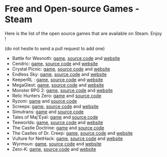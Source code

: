 Free and Open-source Games - Steam
==================================

Here is the list of the open source games that are available on Steam. Enjoy !

(do not hesite to send a pull request to add one)

- Battle for Wesnoth: [game](https://store.steampowered.com/app/599390/Battle_for_Wesnoth/), [source code](https://github.com/wesnoth/wesnoth) and [website](https://www.wesnoth.org/)
- Cendric: [game](https://store.steampowered.com/app/681460/Cendric/), [source code](https://github.com/tizian/Cendric2) and [website](http://cendric.ch/)
- Crystal Picnic: [game](https://store.steampowered.com/app/415890/Crystal_Picnic/), [source code](https://github.com/Nooskewl/crystal-picnic) and [website](https://nooskewl.ca/crystal-picnic/)
- Endless Sky: [game](http://store.steampowered.com/app/404410/Endless_Sky/), [source code](https://github.com/endless-sky) and [website](http://endless-sky.github.io/)
- KeeperRL : [game](https://store.steampowered.com/app/329970), [source code](https://github.com/miki151/keeperrl) and [website](http://keeperrl.com/)
- MegaGlest: [game](http://store.steampowered.com/app/578870/MegaGlest/), [source code](https://github.com/MegaGlest) and [website](https://megaglest.org/)
- Monster RPG 2: [game](https://store.steampowered.com/app/409370/Monster_RPG_2/), [source code](https://github.com/Nooskewl/monster-rpg-2) and [website](https://nooskewl.ca/monster-rpg-2/)
- Relic Hunters Zero: [game](http://store.steampowered.com/app/382490/Relic_Hunters_Zero/) and [source code](https://github.com/mventurelli/relichunterszero)
- Ryzom: [game](http://store.steampowered.com/app/373720/Ryzom/) and [source code](https://bitbucket.org/account/user/ryzom/projects/PROJ)
- Screeps: [game](https://store.steampowered.com/app/464350/Screeps/), [source code](https://github.com/screeps/screeps) and [website](https://screeps.com/)
- Simutrans: [game](http://store.steampowered.com/app/434520/Simutrans/) and [source code](https://github.com/aburch/simutrans)
- Tales of Maj'Eyal: [game](http://store.steampowered.com/app/259680/Tales_of_MajEyal/) and [source code](https://te4.org/download)
- Teeworlds: [game](http://store.steampowered.com/app/380840/Teeworlds/), [source code](https://github.com/teeworlds) and [website](https://www.teeworlds.com/)
- The Castle Doctrine: [game](http://store.steampowered.com/app/249570/The_Castle_Doctrine/) and [source code](https://sourceforge.net/p/hcsoftware/CastleDoctrine/ci/default/tree/?SetFreedomCookie)
- The Castles of Dr. Creep: [game](https://store.steampowered.com/app/517930/The_Castles_of_Dr_Creep/), [source code](https://github.com/segrax/DrCreep) and [website](http://creep.sourceforge.net/)
- Vulture for NetHack: [game](https://store.steampowered.com/app/341390/Vulture_for_NetHack/), [source code](http://www.darkarts.co.za/vulture-for-nethack) and [website](http://www.darkarts.co.za/vulture-for-nethack)
- Wyrmsun: [game](http://store.steampowered.com/app/370070/Wyrmsun/), [source code](https://github.com/andrettin/wyrmsun) and [website](http://andrettin.github.io/)
- Zero-K: [game](https://store.steampowered.com/app/334920/ZeroK/), [source code](https://github.com/ZeroK-RTS) and [website](http://zero-k.info/)
